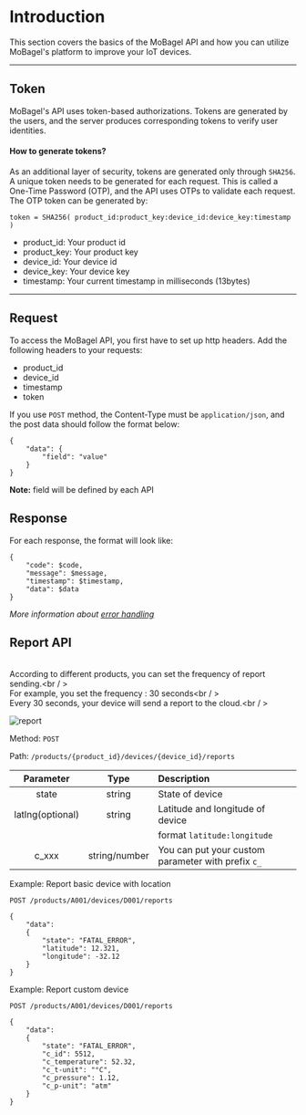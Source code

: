 # Introduction

This section covers the basics of the MoBagel API and how you can utilize MoBagel's platform to improve your IoT devices.

---
## Token
MoBagel's API uses token-based authorizations. Tokens are generated by the users, and the server produces corresponding tokens to verify user identities.

#### How to generate tokens?
As an additional layer of security, tokens are generated only through `SHA256`. A unique token needs to be generated for each request. This is called a One-Time Password (OTP), and the API uses OTPs to validate each request. The OTP token can be generated by:

    token = SHA256( product_id:product_key:device_id:device_key:timestamp )

+ product_id: Your product id
+ product_key: Your product key
+ device_id: Your device id
+ device_key: Your device key
+ timestamp: Your current timestamp in milliseconds (13bytes)

---

## Request
To access the MoBagel API, you first have to set up http headers. Add the following headers to your requests:

+ product_id
+ device_id
+ timestamp
+ token

If you use `POST` method, the Content-Type must be `application/json`, and the post data should follow the format below:

    {
        "data": {
            "field": "value"
        }
    }

**Note:** field will be defined by each API

## Response
For each response, the format will look like:

    {
        "code": $code,
        "message": $message,
        "timestamp": $timestamp,
        "data": $data
    }

*More information about [error handling](error-handling.md)*

## Report API
<br>According to different products, you can set the frequency of report sending.<br / >
<br>For example, you set the frequency : 30 seconds<br / >
<br>Every 30 seconds, your device will send a report to the cloud.<br / >

![report](../../img/docs/report.png)

Method: `POST`

Path: `/products/{product_id}/devices/{device_id}/reports`

| Parameter        | Type          | Description                       |
| :--:             | :-----:       | :----                             |
| state            | string        | State of device                   |
| latlng(optional) | string        | Latitude and longitude of device  |
|                  |               | format `latitude:longitude`       |
| c_xxx             | string/number | You can put your custom parameter with prefix `c_` |


Example: Report basic device with location
```http
POST /products/A001/devices/D001/reports

{
    "data":
    {
        "state": "FATAL_ERROR",
        "latitude": 12.321,
        "longitude": -32.12
    }
}
```

Example: Report custom device
```http
POST /products/A001/devices/D001/reports

{
    "data":
    {
        "state": "FATAL_ERROR",
        "c_id": 5512,
        "c_temperature": 52.32,
        "c_t-unit": "°C",
        "c_pressure": 1.12,
        "c_p-unit": "atm"
    }
}
```

